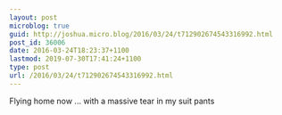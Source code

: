 ```yaml
---
layout: post
microblog: true
guid: http://joshua.micro.blog/2016/03/24/t712902674543316992.html
post_id: 36006
date: 2016-03-24T18:23:37+1100
lastmod: 2019-07-30T17:41:24+1100
type: post
url: /2016/03/24/t712902674543316992.html
---
```

Flying home now ... with a massive tear in my suit pants
